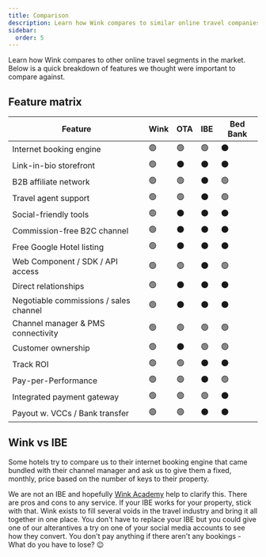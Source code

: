```yaml
---
title: Comparison
description: Learn how Wink compares to similar online travel companies and what are some of the benefits to joining Wink.
sidebar:
  order: 5
---
```


Learn how Wink compares to other online travel segments in the market. Below is a quick breakdown of features we thought were important to compare against.

## Feature matrix

| Feature | Wink | OTA | IBE | Bed Bank
| ----------------------- | -- | -- | -- | -- |
| Internet booking engine | 🟢 | 🟢 | 🟢 | ⚫️ | 
| Link-in-bio storefront | 🟢 | ⚫️ | ⚫️ | ⚫️ | 
| B2B affiliate network | 🟢 | 🟢 | ⚫️ | 🟢 | 
| Travel agent support | 🟢 | 🟢 | ⚫️ | 🟢 | 
| Social-friendly tools | 🟢 | ⚫️ | ⚫️ | ⚫️ | 
| Commission-free B2C channel | 🟢 | ⚫️ | ⚫️ | ⚫️ | 
| Free Google Hotel listing | 🟢 | ⚫️ | ⚫️ | ⚫️ | 
| Web Component / SDK / API access | 🟢 | 🟢 | ⚫️ | 🟢 | 
| Direct relationships | 🟢 | ⚫️ | ⚫️ | ⚫️ | 
| Negotiable commissions / sales channel | 🟢 | ⚫️ | ⚫️ | ⚫️ | 
| Channel manager & PMS connectivity | 🟢 | 🟢 | 🟢 | 🟢 | 
| Customer ownership | 🟢 | ⚫️ | 🟢 | 🟢 | 
| Track ROI | 🟢 | 🟢 | ⚫️ | ⚫️ | 
| Pay-per-Performance | 🟢 | 🟢 | ⚫️ | 🟢 | 
| Integrated payment gateway | 🟢 | 🟢 | 🟢 | ⚫️ | 
| Payout w. VCCs / Bank transfer | 🟢 | 🟢 | ⚫️ | ⚫️ | 


## Wink vs IBE

Some hotels try to compare us to their internet booking engine that came bundled with their channel manager and ask us to give them a fixed, monthly, price based on the number of keys to their property.

We are not an IBE and hopefully [Wink Academy](/) help to clarify this. There are pros and cons to any service. If your IBE works for your property, stick with that. 
Wink exists to fill several voids in the travel industry and bring it all together in one place. You don't have to replace your IBE but you could give one of our alterantives a try on one of your social media accounts to see how they convert. You don't pay anything if there aren't any bookings - What do you have to lose? 😉
